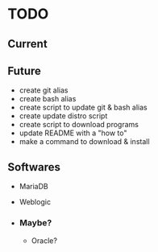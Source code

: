 # TODO

## Current

## Future
* create git alias
* create bash alias
* create script to update git & bash alias
* create update distro script
* create script to download programs
* update README with a "how to"
* make a command to download & install

## Softwares
* MariaDB
* Weblogic

* ### Maybe?
    * Oracle?
